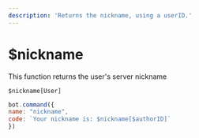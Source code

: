 ```yaml
---
description: 'Returns the nickname, using a userID.'
---
```


# $nickname

This function returns the user's server nickname

```text
$nickname[User]
```

```javascript
bot.command({
name: "nickname",
code: `Your nickname is: $nickname[$authorID]`
})
```

